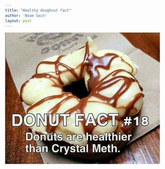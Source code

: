 ```yaml
---
title: "Healthy doughnut fact"
author: 'Noam Sain'
layout: post
---
```


![Donuts are healthier than crystal meth](/assets/2022/2022-10-funny11.jpg "Donuts are healthier than crystal meth")
